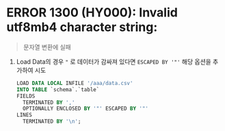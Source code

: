 ERROR 1300 (HY000): Invalid utf8mb4 character string:
===
>문자열 변환에 실패

1. Load Data의 경우 `"` 로 데이터가 감싸져 있다면 `ESCAPED BY '"'` 해당 옵션을 추가하여 시도
    ```sql
    LOAD DATA LOCAL INFILE '/aaa/data.csv'
    INTO TABLE `schema`.`table`
    FIELDS
      TERMINATED BY ','
      OPTIONALLY ENCLOSED BY '"' ESCAPED BY '"'
    LINES
      TERMINATED BY '\n';
    ```